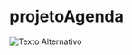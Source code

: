 # projetoAgenda

 <img src="https://private-user-images.githubusercontent.com/162361529/356915176-48450d4a-67c5-4358-a9c4-3e80a4c220a1.png?jwt=eyJhbGciOiJIUzI1NiIsInR5cCI6IkpXVCJ9.eyJpc3MiOiJnaXRodWIuY29tIiwiYXVkIjoicmF3LmdpdGh1YnVzZXJjb250ZW50LmNvbSIsImtleSI6ImtleTUiLCJleHAiOjE3MjM0MjM2NjIsIm5iZiI6MTcyMzQyMzM2MiwicGF0aCI6Ii8xNjIzNjE1MjkvMzU2OTE1MTc2LTQ4NDUwZDRhLTY3YzUtNDM1OC1hOWM0LTNlODBhNGMyMjBhMS5wbmc_WC1BbXotQWxnb3JpdGhtPUFXUzQtSE1BQy1TSEEyNTYmWC1BbXotQ3JlZGVudGlhbD1BS0lBVkNPRFlMU0E1M1BRSzRaQSUyRjIwMjQwODEyJTJGdXMtZWFzdC0xJTJGczMlMkZhd3M0X3JlcXVlc3QmWC1BbXotRGF0ZT0yMDI0MDgxMlQwMDQyNDJaJlgtQW16LUV4cGlyZXM9MzAwJlgtQW16LVNpZ25hdHVyZT00MTFhMmZiZTdhYmZjNjg4MjNhYWFmODc4YTczZTA2N2Y1ZmJlNzEyM2MyOTc0NzYzNmMzNzE4OGUwNzljZWI1JlgtQW16LVNpZ25lZEhlYWRlcnM9aG9zdCZhY3Rvcl9pZD0wJmtleV9pZD0wJnJlcG9faWQ9MCJ9.L00XhTSTua1G9ar9_b9IqJzLwb0omi3nhdd3v-bKKGg" alt="Texto Alternativo">
